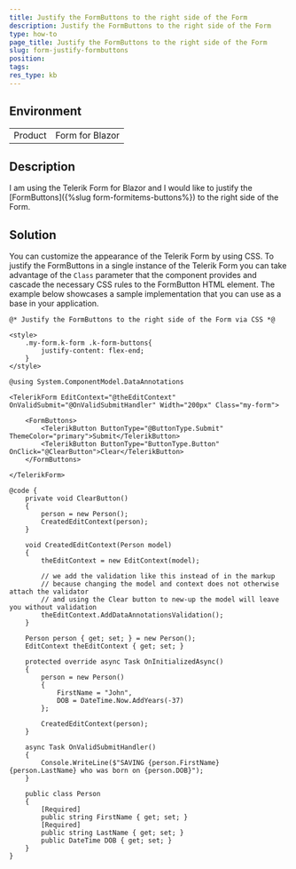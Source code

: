 ```yaml
---
title: Justify the FormButtons to the right side of the Form
description: Justify the FormButtons to the right side of the Form
type: how-to
page_title: Justify the FormButtons to the right side of the Form
slug: form-justify-formbuttons
position: 
tags: 
res_type: kb
---
```


## Environment
<table>
	<tbody>
		<tr>
			<td>Product</td>
			<td>Form for Blazor</td>
		</tr>
	</tbody>
</table>

## Description

I am using the Telerik Form for Blazor and I would like to justify the [FormButtons]({%slug form-formitems-buttons%}) to the right side of the Form.

## Solution

You can customize the appearance of the Telerik Form by using CSS. To justify the FormButtons in a single instance of the Telerik Form you can take advantage of the `Class` parameter that the component provides and cascade the necessary CSS rules to the FormButton HTML element. The example below showcases a sample implementation that you can use as a base in your application.

````CSHTML
@* Justify the FormButtons to the right side of the Form via CSS *@

<style>
    .my-form.k-form .k-form-buttons{
        justify-content: flex-end;
    }
</style>

@using System.ComponentModel.DataAnnotations

<TelerikForm EditContext="@theEditContext" OnValidSubmit="@OnValidSubmitHandler" Width="200px" Class="my-form">

    <FormButtons>
        <TelerikButton ButtonType="@ButtonType.Submit" ThemeColor="primary">Submit</TelerikButton>
        <TelerikButton ButtonType="ButtonType.Button" OnClick="@ClearButton">Clear</TelerikButton>
    </FormButtons>

</TelerikForm>

@code {
    private void ClearButton()
    {
        person = new Person();
        CreatedEditContext(person);
    }

    void CreatedEditContext(Person model)
    {
        theEditContext = new EditContext(model);

        // we add the validation like this instead of in the markup
        // because changing the model and context does not otherwise attach the validator
        // and using the Clear button to new-up the model will leave you without validation
        theEditContext.AddDataAnnotationsValidation();
    }

    Person person { get; set; } = new Person();
    EditContext theEditContext { get; set; }

    protected override async Task OnInitializedAsync()
    {
        person = new Person()
        {
            FirstName = "John",
            DOB = DateTime.Now.AddYears(-37)
        };

        CreatedEditContext(person);
    }

    async Task OnValidSubmitHandler()
    {
        Console.WriteLine($"SAVING {person.FirstName} {person.LastName} who was born on {person.DOB}");
    }

    public class Person
    {
        [Required]
        public string FirstName { get; set; }
        [Required]
        public string LastName { get; set; }
        public DateTime DOB { get; set; }
    }
}

````